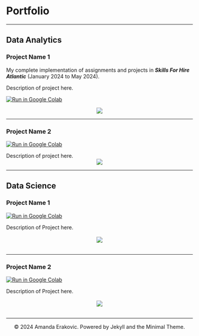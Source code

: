 # Portfolio
---
## Data Analytics

### Project Name 1

My complete implementation of assignments and projects in ***Skills For Hire Atlantic*** (January 2024 to May 2024).

Description of project here.

[![Run in Google Colab](https://img.shields.io/badge/Colab-Run_in_Google_Colab-blue?logo=Google&logoColor=FDBA18)](https://colab.research.google.com/drive/mydrive/notebook)

<center><img src="pathtoimage/here"/></center>

---
### Project Name 2

[![Run in Google Colab](https://img.shields.io/badge/Colab-Run_in_Google_Colab-blue?logo=Google&logoColor=FDBA18)](https://colab.research.google.com/drive/mydrive/notebook)

<div style="text-align: justify"> Description of project here. </div>

<center><img src="pathtoimage/here"/></center>

---
## Data Science

### Project Name 1

[![Run in Google Colab](https://img.shields.io/badge/Colab-Run_in_Google_Colab-blue?logo=Google&logoColor=FDBA18)](https://colab.research.google.com/drive/mydrive/notebook)

<div style="text-align: justify"> Description of Project here. </div>
<br>
<center><img src="pathtoimage/here"/></center>
<br>

---
### Project Name 2

[![Run in Google Colab](https://img.shields.io/badge/Colab-Run_in_Google_Colab-blue?logo=Google&logoColor=FDBA18)](https://colab.research.google.com/drive/mydrive/notebook)

<div style="text-align: justify"> Description of Project here. </div>
<br>
<center><img src="pathtoimage/here"/></center>
<br>

---

<center>© 2024 Amanda Erakovic. Powered by Jekyll and the Minimal Theme.</center>
